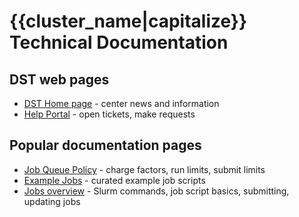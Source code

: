 # {{cluster_name|capitalize}} Technical Documentation


## DST web pages

* [DST Home page](https://datainscience.com) - center news and information
* [Help Portal](https://zendesk.datainscience.com) - open tickets, make requests

## Popular documentation pages

* [Job Queue Policy](jobs/policy.md) - charge factors, run limits, submit limits
* [Example Jobs](jobs/examples/index.md) - curated example job scripts
* [Jobs overview](jobs/index.md) - Slurm commands, job script basics, submitting, updating jobs
